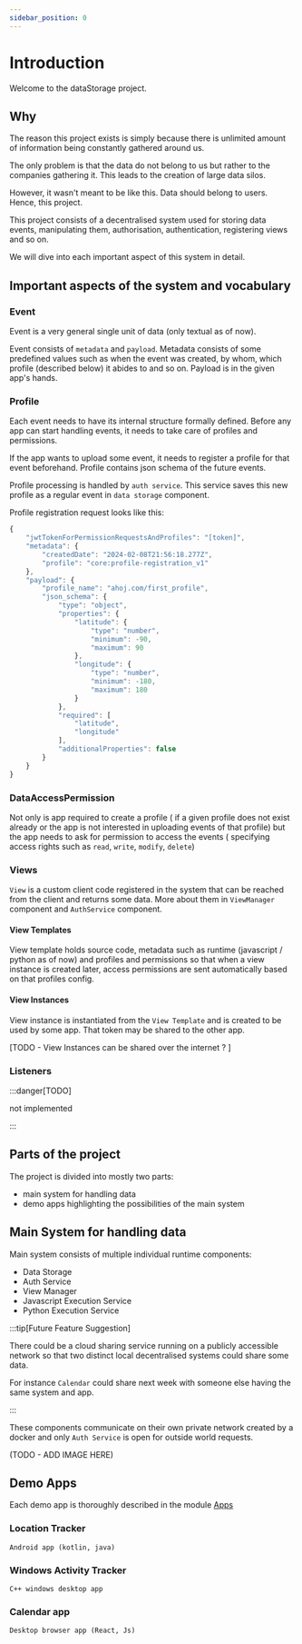 ```yaml
---
sidebar_position: 0
---
```


# Introduction

Welcome to the dataStorage project.

## Why

The reason this project exists is simply because there is unlimited amount of information being constantly gathered around us.

The only problem is that the data do not belong to us but rather to the companies gathering it. This leads to the creation of large data silos.

However, it wasn't meant to be like this. Data should belong to users. Hence, this project.

This project consists of a decentralised system used for storing data events, manipulating them, authorisation, authentication, registering views and so on.

We will dive into each important aspect of this system in detail.

## Important aspects of the system and vocabulary

### Event
Event is a very general single unit of data (only textual as of now).

Event consists of `metadata` and `payload`. Metadata consists of some predefined values such as when the event was created, by whom, which profile (described below) it abides to and so on. Payload is in the given app's hands.

### Profile

Each event needs to have its internal structure formally defined. Before any app can start handling events, it needs to take care of profiles and permissions.

If the app wants to upload some event, it needs to register a profile for that event beforehand. Profile contains json schema of the future events.

Profile processing is handled by `auth service`. This service saves this new profile as a regular event in `data storage` component.

Profile registration request looks like this:

```js
{
    "jwtTokenForPermissionRequestsAndProfiles": "[token]",
    "metadata": {
        "createdDate": "2024-02-08T21:56:18.277Z",
        "profile": "core:profile-registration_v1"
    },
    "payload": {
        "profile_name": "ahoj.com/first_profile",
        "json_schema": {
            "type": "object",
            "properties": {
                "latitude": {
                    "type": "number",
                    "minimum": -90,
                    "maximum": 90
                },
                "longitude": {
                    "type": "number",
                    "minimum": -180,
                    "maximum": 180
                }
            },
            "required": [
                "latitude",
                "longitude"
            ],
            "additionalProperties": false
        }
    }
}
```

### DataAccessPermission

Not only is app required to create a profile ( if a given profile does not exist already or the app is not interested in uploading events of that profile) but the app needs to ask for permission to access the events ( specifying access rights such as `read`, `write`, `modify`, `delete`)

### Views

`View` is a custom client code registered in the system that can be reached from the client and returns some data. More about them in `ViewManager` component and `AuthService` component.

#### View Templates

View template holds source code, metadata such as runtime (javascript / python as of now) and profiles and permissions so that when a view instance is created later, access permissions are sent automatically based on that profiles config.

#### View Instances

View instance is instantiated from the `View Template` and is created to be used by some app. That token may be shared to the other app.

[TODO - View Instances can be shared over the internet ? ]

### Listeners 

:::danger[TODO]

not implemented

:::

## Parts of the project

The project is divided into mostly two parts: 
- main system for handling data
- demo apps highlighting the possibilities of the main system

## Main System for handling data

Main system consists of multiple individual runtime components:
- Data Storage
- Auth Service
- View Manager
- Javascript Execution Service
- Python Execution Service

:::tip[Future Feature Suggestion]

There could be a cloud sharing service running on a publicly accessible network so that two distinct local decentralised systems could share some data.

For instance `Calendar` could share next week with someone else having the same system and app.

:::

These components communicate on their own private network created by a docker and only `Auth Service` is open for outside world requests.

(TODO - ADD IMAGE HERE)

## Demo Apps

Each demo app is thoroughly described in the module [Apps](./category/apps)

### Location Tracker
`Android app (kotlin, java)`

### Windows Activity Tracker
`C++ windows desktop app`

### Calendar app
`Desktop browser app (React, Js)`
